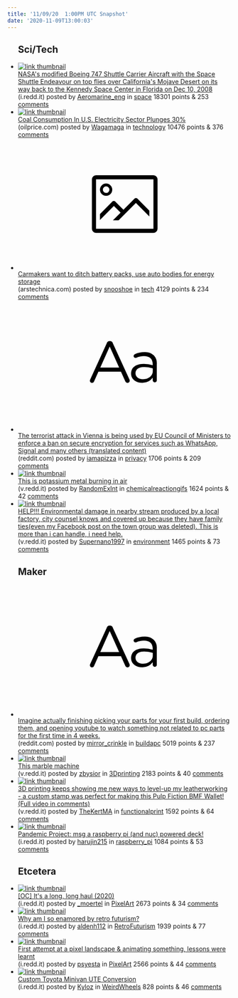 ```yaml
---
title: '11/09/20  1:00PM UTC Snapshot'
date: '2020-11-09T13:00:03'
---
```

<ul>
<h2>Sci/Tech</h2>

<li><a href='https://i.redd.it/6oxfaq4mh3y51.jpg'><img src='https://a.thumbs.redditmedia.com/mlNsI5j6apEFXkEzsVIPR6VFDh8r6FGgE7XCTv6u7h4.jpg' alt='link thumbnail'></a><div><div class='linkTitle'><a href='https://i.redd.it/6oxfaq4mh3y51.jpg'>NASA's modified Boeing 747 Shuttle Carrier Aircraft with the Space Shuttle Endeavour on top flies over California's Mojave Desert on its way back to the Kennedy Space Center in Florida on Dec 10, 2008</a></div>(i.redd.it) posted by <a href='https://www.reddit.com/user/Aeromarine_eng'>Aeromarine_eng</a> in <a href='https://www.reddit.com/r/space'>space</a> 18301 points & 253 <a href='https://www.reddit.com/r/space/comments/jqlfs2/nasas_modified_boeing_747_shuttle_carrier/'>comments</a></div></li>

<li><a href='https://oilprice.com/Latest-Energy-News/World-News/Coal-Consumption-In-US-Electricity-Sector-Plunges-30.html'><img src='https://b.thumbs.redditmedia.com/QiilHciXubNFS6VAr_Uj1ADqy7XqujQ2ObmlMAc31RI.jpg' alt='link thumbnail'></a><div><div class='linkTitle'><a href='https://oilprice.com/Latest-Energy-News/World-News/Coal-Consumption-In-US-Electricity-Sector-Plunges-30.html'>Coal Consumption In U.S. Electricity Sector Plunges 30%</a></div>(oilprice.com) posted by <a href='https://www.reddit.com/user/Wagamaga'>Wagamaga</a> in <a href='https://www.reddit.com/r/technology'>technology</a> 10476 points & 376 <a href='https://www.reddit.com/r/technology/comments/jqk90n/coal_consumption_in_us_electricity_sector_plunges/'>comments</a></div></li>

<li><a href='https://arstechnica.com/cars/2020/11/carmakers-want-to-ditch-battery-packs-use-auto-bodies-for-energy-storage/'><svg version='1.1' viewBox='-34 -14 104 64' preserveAspectRatio='xMidYMid meet' xmlns='http://www.w3.org/2000/svg' xmlns:xlink='http://www.w3.org/1999/xlink'>
    <title>link thumbnail</title>
    <path d='M32,4H4A2,2,0,0,0,2,6V30a2,2,0,0,0,2,2H32a2,2,0,0,0,2-2V6A2,2,0,0,0,32,4ZM4,30V6H32V30Z'></path>
    <path d='M8.92,14a3,3,0,1,0-3-3A3,3,0,0,0,8.92,14Zm0-4.6A1.6,1.6,0,1,1,7.33,11,1.6,1.6,0,0,1,8.92,9.41Z'></path>
    <path d='M22.78,15.37l-5.4,5.4-4-4a1,1,0,0,0-1.41,0L5.92,22.9v2.83l6.79-6.79L16,22.18l-3.75,3.75H15l8.45-8.45L30,24V21.18l-5.81-5.81A1,1,0,0,0,22.78,15.37Z'></path>
    </svg></a><div><div class='linkTitle'><a href='https://arstechnica.com/cars/2020/11/carmakers-want-to-ditch-battery-packs-use-auto-bodies-for-energy-storage/'>Carmakers want to ditch battery packs, use auto bodies for energy storage</a></div>(arstechnica.com) posted by <a href='https://www.reddit.com/user/snooshoe'>snooshoe</a> in <a href='https://www.reddit.com/r/tech'>tech</a> 4129 points & 234 <a href='https://www.reddit.com/r/tech/comments/jqcxzt/carmakers_want_to_ditch_battery_packs_use_auto/'>comments</a></div></li>

<li><a href='https://www.reddit.com/r/privacy/comments/jqjstd/the_terrorist_attack_in_vienna_is_being_used_by/'><svg version='1.1' viewBox='-34 -12 104 64' preserveAspectRatio='xMidYMid slice' xmlns='http://www.w3.org/2000/svg' xmlns:xlink='http://www.w3.org/1999/xlink'>
    <title>text link thumbnail</title>
    <path d='M12.19,8.84a1.45,1.45,0,0,0-1.4-1h-.12a1.46,1.46,0,0,0-1.42,1L1.14,26.56a1.29,1.29,0,0,0-.14.59,1,1,0,0,0,1,1,1.12,1.12,0,0,0,1.08-.77l2.08-4.65h11l2.08,4.59a1.24,1.24,0,0,0,1.12.83,1.08,1.08,0,0,0,1.08-1.08,1.64,1.64,0,0,0-.14-.57ZM6.08,20.71l4.59-10.22,4.6,10.22Z'>
    </path>
    <path d='M32.24,14.78A6.35,6.35,0,0,0,27.6,13.2a11.36,11.36,0,0,0-4.7,1,1,1,0,0,0-.58.89,1,1,0,0,0,.94.92,1.23,1.23,0,0,0,.39-.08,8.87,8.87,0,0,1,3.72-.81c2.7,0,4.28,1.33,4.28,3.92v.5a15.29,15.29,0,0,0-4.42-.61c-3.64,0-6.14,1.61-6.14,4.64v.05c0,2.95,2.7,4.48,5.37,4.48a6.29,6.29,0,0,0,5.19-2.48V26.9a1,1,0,0,0,1,1,1,1,0,0,0,1-1.06V19A5.71,5.71,0,0,0,32.24,14.78Zm-.56,7.7c0,2.28-2.17,3.89-4.81,3.89-1.94,0-3.61-1.06-3.61-2.86v-.06c0-1.8,1.5-3,4.2-3a15.2,15.2,0,0,1,4.22.61Z'>
    </path>
    </svg></a><div><div class='linkTitle'><a href='https://www.reddit.com/r/privacy/comments/jqjstd/the_terrorist_attack_in_vienna_is_being_used_by/'>The terrorist attack in Vienna is being used by EU Council of Ministers to enforce a ban on secure encryption for services such as WhatsApp, Signal and many others (translated content)</a></div>(reddit.com) posted by <a href='https://www.reddit.com/user/iamapizza'>iamapizza</a> in <a href='https://www.reddit.com/r/privacy'>privacy</a> 1706 points & 209 <a href='https://www.reddit.com/r/privacy/comments/jqjstd/the_terrorist_attack_in_vienna_is_being_used_by/'>comments</a></div></li>

<li><a href='https://v.redd.it/i2foz2lbj3y51'><img src='https://a.thumbs.redditmedia.com/0-SFKKAnCSTi1GB0Akhs071jpf2lBNaTfUgJPH-CPX4.jpg' alt='link thumbnail'></a><div><div class='linkTitle'><a href='https://v.redd.it/i2foz2lbj3y51'>This is potassium metal burning in air</a></div>(v.redd.it) posted by <a href='https://www.reddit.com/user/RandomExInt'>RandomExInt</a> in <a href='https://www.reddit.com/r/chemicalreactiongifs'>chemicalreactiongifs</a> 1624 points & 42 <a href='https://www.reddit.com/r/chemicalreactiongifs/comments/jqlvav/this_is_potassium_metal_burning_in_air/'>comments</a></div></li>

<li><a href='https://v.redd.it/hvc2cdbf73y51'><img src='https://a.thumbs.redditmedia.com/i-yH10AzjzHDelDXJIcKh0ro2fYOtWDCGnDKC5HgAV4.jpg' alt='link thumbnail'></a><div><div class='linkTitle'><a href='https://v.redd.it/hvc2cdbf73y51'>HELP!!! Environmental damage in nearby stream produced by a local factory, city counsel knows and covered up because they have family ties(even my Facebook post on the town group was deleted). This is more than i can handle, i need help.</a></div>(v.redd.it) posted by <a href='https://www.reddit.com/user/Supernano1997'>Supernano1997</a> in <a href='https://www.reddit.com/r/environment'>environment</a> 1465 points & 73 <a href='https://www.reddit.com/r/environment/comments/jqkmgi/help_environmental_damage_in_nearby_stream/'>comments</a></div></li>

<h2>Maker</h2>

<li><a href='https://www.reddit.com/r/buildapc/comments/jqm7bv/imagine_actually_finishing_picking_your_parts_for/'><svg version='1.1' viewBox='-34 -12 104 64' preserveAspectRatio='xMidYMid slice' xmlns='http://www.w3.org/2000/svg' xmlns:xlink='http://www.w3.org/1999/xlink'>
    <title>text link thumbnail</title>
    <path d='M12.19,8.84a1.45,1.45,0,0,0-1.4-1h-.12a1.46,1.46,0,0,0-1.42,1L1.14,26.56a1.29,1.29,0,0,0-.14.59,1,1,0,0,0,1,1,1.12,1.12,0,0,0,1.08-.77l2.08-4.65h11l2.08,4.59a1.24,1.24,0,0,0,1.12.83,1.08,1.08,0,0,0,1.08-1.08,1.64,1.64,0,0,0-.14-.57ZM6.08,20.71l4.59-10.22,4.6,10.22Z'>
    </path>
    <path d='M32.24,14.78A6.35,6.35,0,0,0,27.6,13.2a11.36,11.36,0,0,0-4.7,1,1,1,0,0,0-.58.89,1,1,0,0,0,.94.92,1.23,1.23,0,0,0,.39-.08,8.87,8.87,0,0,1,3.72-.81c2.7,0,4.28,1.33,4.28,3.92v.5a15.29,15.29,0,0,0-4.42-.61c-3.64,0-6.14,1.61-6.14,4.64v.05c0,2.95,2.7,4.48,5.37,4.48a6.29,6.29,0,0,0,5.19-2.48V26.9a1,1,0,0,0,1,1,1,1,0,0,0,1-1.06V19A5.71,5.71,0,0,0,32.24,14.78Zm-.56,7.7c0,2.28-2.17,3.89-4.81,3.89-1.94,0-3.61-1.06-3.61-2.86v-.06c0-1.8,1.5-3,4.2-3a15.2,15.2,0,0,1,4.22.61Z'>
    </path>
    </svg></a><div><div class='linkTitle'><a href='https://www.reddit.com/r/buildapc/comments/jqm7bv/imagine_actually_finishing_picking_your_parts_for/'>Imagine actually finishing picking your parts for your first build, ordering them, and opening youtube to watch something not related to pc parts for the first time in 4 weeks.</a></div>(reddit.com) posted by <a href='https://www.reddit.com/user/mirror_crinkle'>mirror_crinkle</a> in <a href='https://www.reddit.com/r/buildapc'>buildapc</a> 5019 points & 237 <a href='https://www.reddit.com/r/buildapc/comments/jqm7bv/imagine_actually_finishing_picking_your_parts_for/'>comments</a></div></li>

<li><a href='https://v.redd.it/75py6f6hw2y51'><img src='https://b.thumbs.redditmedia.com/SSXGDMkTizqtsgHBEWPCqau280MwHmX82SBTpGoJd2o.jpg' alt='link thumbnail'></a><div><div class='linkTitle'><a href='https://v.redd.it/75py6f6hw2y51'>This marble machine</a></div>(v.redd.it) posted by <a href='https://www.reddit.com/user/zbysior'>zbysior</a> in <a href='https://www.reddit.com/r/3Dprinting'>3Dprinting</a> 2183 points & 40 <a href='https://www.reddit.com/r/3Dprinting/comments/jqlf9a/this_marble_machine/'>comments</a></div></li>

<li><a href='https://v.redd.it/5ondke6k21y51'><img src='https://b.thumbs.redditmedia.com/CY3bD39wOAC_p0r224KM3xSCwfZ3QezG1T1A43Bk2kk.jpg' alt='link thumbnail'></a><div><div class='linkTitle'><a href='https://v.redd.it/5ondke6k21y51'>3D printing keeps showing me new ways to level-up my leatherworking - a custom stamp was perfect for making this Pulp Fiction BMF Wallet! (Full video in comments)</a></div>(v.redd.it) posted by <a href='https://www.reddit.com/user/TheKertMA'>TheKertMA</a> in <a href='https://www.reddit.com/r/functionalprint'>functionalprint</a> 1592 points & 64 <a href='https://www.reddit.com/r/functionalprint/comments/jqctfm/3d_printing_keeps_showing_me_new_ways_to_levelup/'>comments</a></div></li>

<li><a href='https://i.redd.it/8obvdmtla5y51.jpg'><img src='https://a.thumbs.redditmedia.com/-5dSSE0Wdd7rhkPWgYAgrypIn1PM8ZAzjWVcn2gNyb4.jpg' alt='link thumbnail'></a><div><div class='linkTitle'><a href='https://i.redd.it/8obvdmtla5y51.jpg'>Pandemic Project: msg a raspberry pi (and nuc) powered deck!</a></div>(i.redd.it) posted by <a href='https://www.reddit.com/user/harujin215'>harujin215</a> in <a href='https://www.reddit.com/r/raspberry_pi'>raspberry_pi</a> 1084 points & 53 <a href='https://www.reddit.com/r/raspberry_pi/comments/jqr9fv/pandemic_project_msg_a_raspberry_pi_and_nuc/'>comments</a></div></li>

<h2>Etcetera</h2>

<li><a href='https://i.redd.it/xw4llujk32y51.gif'><img src='https://b.thumbs.redditmedia.com/DfLXMXe4eBkQnHHda4YSeA6hbMJC7_DFTyrOLcU8pXk.jpg' alt='link thumbnail'></a><div><div class='linkTitle'><a href='https://i.redd.it/xw4llujk32y51.gif'>[OC] It's a long, long haul (2020)</a></div>(i.redd.it) posted by <a href='https://www.reddit.com/user/_moertel'>_moertel</a> in <a href='https://www.reddit.com/r/PixelArt'>PixelArt</a> 2673 points & 34 <a href='https://www.reddit.com/r/PixelArt/comments/jqgayi/oc_its_a_long_long_haul_2020/'>comments</a></div></li>

<li><a href='https://i.redd.it/tnjm26ugc3y51.jpg'><img src='https://b.thumbs.redditmedia.com/JC6ONuuf9LrZvDNBjZ9f_NmVaSCUmkqNZvjfOFyKPeA.jpg' alt='link thumbnail'></a><div><div class='linkTitle'><a href='https://i.redd.it/tnjm26ugc3y51.jpg'>Why am I so enamored by retro futurism?</a></div>(i.redd.it) posted by <a href='https://www.reddit.com/user/aldenh112'>aldenh112</a> in <a href='https://www.reddit.com/r/RetroFuturism'>RetroFuturism</a> 1939 points & 77 <a href='https://www.reddit.com/r/RetroFuturism/comments/jqkwfl/why_am_i_so_enamored_by_retro_futurism/'>comments</a></div></li>

<li><a href='https://i.redd.it/wxx20lwuk1y51.gif'><img src='https://b.thumbs.redditmedia.com/BeFJHMFW-h_XY_w7WsWP75dSNpKoiozYP7GlWVemd8w.jpg' alt='link thumbnail'></a><div><div class='linkTitle'><a href='https://i.redd.it/wxx20lwuk1y51.gif'>First attempt at a pixel landscape &amp; animating something, lessons were learnt</a></div>(i.redd.it) posted by <a href='https://www.reddit.com/user/psyesta'>psyesta</a> in <a href='https://www.reddit.com/r/PixelArt'>PixelArt</a> 2566 points & 44 <a href='https://www.reddit.com/r/PixelArt/comments/jqeqc3/first_attempt_at_a_pixel_landscape_animating/'>comments</a></div></li>

<li><a href='https://i.redd.it/jiko9h1dp3y51.jpg'><img src='https://b.thumbs.redditmedia.com/HZIBA1jfErb0i7DpnharoIGK8cd0kr_8N8D8bsTNjXA.jpg' alt='link thumbnail'></a><div><div class='linkTitle'><a href='https://i.redd.it/jiko9h1dp3y51.jpg'>Custom Toyota Minivan UTE Conversion</a></div>(i.redd.it) posted by <a href='https://www.reddit.com/user/Kyloz'>Kyloz</a> in <a href='https://www.reddit.com/r/WeirdWheels'>WeirdWheels</a> 828 points & 46 <a href='https://www.reddit.com/r/WeirdWheels/comments/jqm6az/custom_toyota_minivan_ute_conversion/'>comments</a></div></li>

</ul>
